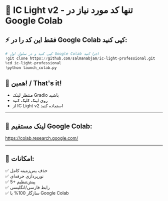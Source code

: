 # 🌟 IC Light v2 - تنها کد مورد نیاز در Google Colab

## ⚡ فقط این کد را در Google Colab کپی کنید:

```python
# کپی کنید و در سلول اول Google Colab اجرا کنید
!git clone https://github.com/salmanabjam/ic-light-professional.git
%cd ic-light-professional
!python launch_colab.py
```

## 🎯 همین! / That's it!

- منتظر لینک Gradio باشید
- روی لینک کلیک کنید  
- از IC Light v2 استفاده کنید

---

## 🔗 لینک مستقیم Google Colab:
https://colab.research.google.com/

---

## 🌟 امکانات:
✅ حذف پس‌زمینه کامل  
✅ نورپردازی حرفه‌ای  
✅ 5+ پیش‌تنظیم  
✅ رابط فارسی/انگلیسی  
✅ سازگار 100% با Google Colab

